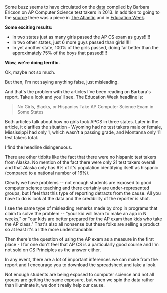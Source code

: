 <!--
.. title: At Last - CS Gender Equity in Multiple States!!!!!
.. slug: 2014-01-11-badstats.md
.. date: 2014-01-11
.. type: text
-->


Some buzz seems to have circulated on the
[data](http://home.cc.gatech.edu/ice-gt/556) compiled by Barbara
Ericson on AP Computer Science test takers in 2013. In addition to going to the [source](http://home.cc.gatech.edu/ice-gt/556) there was a piece in  [The Atlantic](http://www.theatlantic.com/education/archive/2014/01/techs-gender-and-race-gap-starts-in-high-school/282966/) and in [Education Week](http://blogs.edweek.org/edweek/curriculum/2014/01/girls_african_americans_and_hi.html).

**Some exciting results:**

 * In two states just as many girls passed the AP CS exam as guys!!!!!
 * In two other states, just 6 more guys passed than girls!!!!!
 * In yet another state, 100% of the girls passed, doing far better than the approximately 75% of the boys that passed!!!!
 
**Wow, we're doing terrific.**

Ok, maybe not so much.

But then, I'm not saying anything false, just misleading.

And that's the problem with the articles I've been reading on Barbara's report. Take a look and you'll see. The Education Week headline is:

> No Girls, Blacks, or Hispanics Take AP Computer Science Exam in Some States

Both articles talk about how no girls took APCS in three states. Later
in the article, it clarifies the situation - Wyoming had no test
takers male or female, Mississippi had only 1, which wasn't a passing
grade, and Montanna only 11 test takers total.

I find the headline disingenuous.

There are other tidbits like the fact that there were no hispanic test
takers from Alaska. No mention of the fact there were only 21 test
takers overall and that Alaska only has 6% of it's population
identifying itself as hispanic (compared to a national number of 16%).

Clearly we have problems -- not enough students are exposed to good
computer science teaching and there certainly are under-represented
groups, but I feel that this type of reporting detracts from the
cause. All you have to do is look at the data and the credibility of
the reporter is shot.

I see the same type of misleading remarks made by drop in programs
that claim to solve the problem -- "your kid will learn to make an app
in N weeks," or "our kids are better prepared for the AP exam than
kids who take the AP class." That's also all nonsense but these folks
are selling a product so at least it's a little more understandable.

Then there's the question of using the AP exam as a measure in the
first place - I for one don't feel that AP CS is a particularly good
course and I'm not sold on CS Principles as the answer either.

In any event, there are a lot of important inferences we can
make from the report and I encourage you to download the spreadsheet
and take a look.

Not enough students are being exposed to computer science and
not all groups are getting the same exposure, but when we spin the
data rather than illuminate it, we don't really help our cause.

